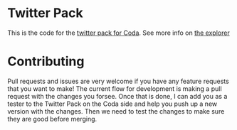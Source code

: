 # Twitter Pack
This is the code for the [twitter pack for Coda](https://coda.io/packs/twitter-10029). See more info on [the explorer](https://coda.io/@spencer/twitter-pack-explorer)

# Contributing
Pull requests and issues are very welcome if you have any feature requests that you want to make! The current flow for development is making a pull request with the changes you forsee. Once that is done, I can add you as a tester to the Twitter Pack on the Coda side and help you push up a new version with the changes. Then we need to test the changes to make sure they are good before merging.
